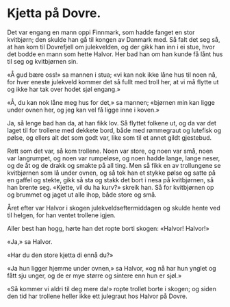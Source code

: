 # Kjetta på Dovre.

Det var engang en mann oppi Finnmark, som hadde fanget en stor kvitbjørn; den skulde han gå til kongen av Danmark med. Så falt det seg så, at han kom til Dovrefjell om julekvelden, og der gikk han inn i ei stue, hvor det bodde en mann som hette Halvor. Her bad han om han kunde få lånt hus til seg og kvitbjørnen sin.

«Å gud bære oss!» sa mannen i stua; «vi kan nok ikke låne hus til noen nå, for hver eneste julekveld kommer det så fullt med troll her, at vi må flytte ut og ikke har tak over hodet sjøl engang.»

«Å, du kan nok låne meg hus for det,» sa mannen; «bjørnen min kan ligge under ovnen her, og jeg kan vel få ligge inne i koven.»

Ja, så lenge bad han da, at han fikk lov. Så flyttet folkene ut, og da var det laget til for trollene med dekkete bord, både med rømmegraut og lutefisk og pølse, og ellers alt det som godt var, like som til et annet gildt gjestebud.

Rett som det var, så kom trollene. Noen var store, og noen var små, noen var langrumpet, og noen var rumpeløse, og noen hadde lange, lange neser, og de åt og de drakk og smakte på all ting. Men så fikk en av trollungene se kvitbjørnen som lå under ovnen, og så tok han et stykke pølse og satte på en gaffel og stekte, gikk så sta og stakk det bort i nesa på kvitbjørnen, så han brente seg. «Kjette, vil du ha kurv?» skreik han. Så for kvitbjørnen op og brummet og jaget ut alle ihop, både store og små.

Året efter var Halvor i skogen julekveldseftermiddagen og skulde hente ved til helgen, for han ventet trollene igjen.

Aller best han hogg, hørte han det ropte borti skogen: «Halvor! Halvor!»

«Ja,» sa Halvor.

«Har du den store kjetta di ennå du?»

«Ja hun ligger hjemme under ovnen,» sa Halvor, «og nå har hun ynglet og fått sju unger, og de er mye større og sintere enn hun er sjøl.»

«Så kommer vi aldri til deg mere da!» ropte trollet borte i skogen; og siden den tid har trollene heller ikke ett julegraut hos Halvor på Dovre.

